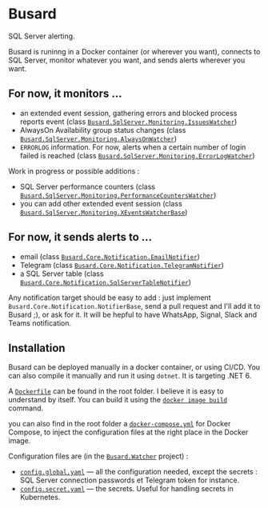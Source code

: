 # Busard

SQL Server alerting.

Busard is runinng in a Docker container (or wherever you want), connects to SQL Server, monitor whatever you want, and sends alerts wherever you want.

## For now, it monitors ...

- an extended event session, gathering errors and blocked process reports event (class [`Busard.SqlServer.Monitoring.IssuesWatcher`](./Busard.SqlServer/Monitoring/IssuesWatcher.cs))
- AlwaysOn Availability group status changes (class [`Busard.SqlServer.Monitoring.AlwaysOnWatcher`](./Busard.SqlServer/Monitoring/AlwaysOnWatcher.cs))
- `ERRORLOG` information. For now, alerts when a certain number of login failed is reached (class [`Busard.SqlServer.Monitoring.ErrorLogWatcher`](./Busard.SqlServer/Monitoring/ErrorLogWatcher.cs))

Work in progress or possible additions :

- SQL Server performance counters (class [`Busard.SqlServer.Monitoring.PerformanceCountersWatcher`](./Busard.SqlServer/Monitoring/PerformanceCountersWatcher.cs))
- you can add other extended event session (class [`Busard.SqlServer.Monitoring.XEventsWatcherBase`](./Busard.SqlServer/Monitoring/XEventsWatcherBase.cs))

## For now, it sends alerts to ...

- email (class [`Busard.Core.Notification.EmailNotifier`](./Busard.Core/Notification/EmailNotifier.cs))
- Telegram (class [`Busard.Core.Notification.TelegramNotifier`](./Busard.Core/Notification/TelegramNotifier.cs))
- a SQL Server table (class [`Busard.Core.Notification.SqlServerTableNotifier`](./Busard.Core/Notification/SqlServerTableNotifier.cs))

Any notification target should be easy to add : just implement `Busard.Core.Notification.NotifierBase`, send a pull request and I'll add it to Busard ;), or ask for it. It will be hepful to have WhatsApp, Signal, Slack and Teams notification.

## Installation

Busard can be deployed manually in a docker container, or using CI/CD. You can also compile it manually and run it using `dotnet`. It is targeting .NET 6.

A [`Dockerfile`](./Dockerfile) can be found in the root folder. I believe it is easy to understand by itself. You can build it using the [`docker image build`](https://docs.docker.com/engine/reference/commandline/image_build/) command.

you can also find in the root folder a [`docker-compose.yml`](docker-compose.yml) for Docker Compose, to inject the configuration files at the right place in the Docker image.

Configuration files are (in the [`Busard.Watcher`](./Busard.Watcher/) project) :

- [`config.global.yaml`](./Busard.Watcher/config.global.yaml) — all the configuration needed, except the secrets : SQL Server connection passwords et Telegram token for instance.
- [`config.secret.yaml`](./Busard.Watcher/config.secret.yaml) — the secrets. Useful for handling secrets in Kubernetes.
  